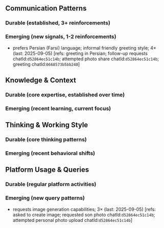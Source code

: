 ## Communication Patterns
### Durable (established, 3+ reinforcements)

### Emerging (new signals, 1-2 reinforcements)
- prefers Persian (Farsi) language; informal friendly greeting style; 4× (last: 2025-09-05) [refs: greeting in Persian; follow-up requests chatId:`d52864ec51c14b`; attempted photo share chatId:`d52864ec51c14b`; greeting chatId:`0668573b5bb240`]

## Knowledge & Context
### Durable (core expertise, established over time)

### Emerging (recent learning, current focus)

## Thinking & Working Style
### Durable (core thinking patterns)

### Emerging (recent behavioral shifts)

## Platform Usage & Queries
### Durable (regular platform activities)

### Emerging (new query patterns)
- requests image generation capabilities; 3× (last: 2025-09-05) [refs: asked to create image; requested son photo chatId:`d52864ec51c14b`; attempted personal photo upload chatId:`d52864ec51c14b`]